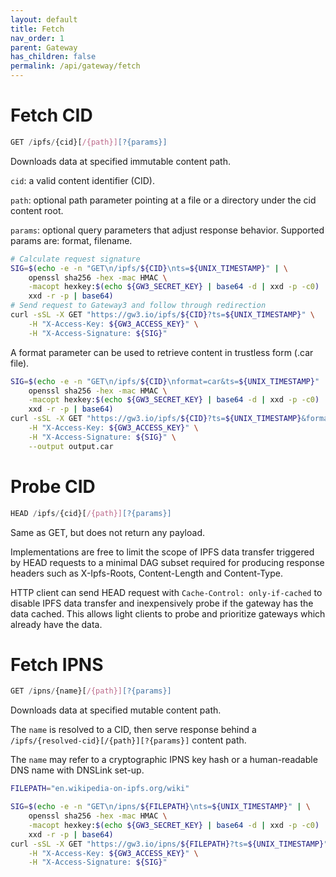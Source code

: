 ```yaml
---
layout: default
title: Fetch
nav_order: 1
parent: Gateway
has_children: false
permalink: /api/gateway/fetch
---
```


# Fetch CID

```javascript
GET /ipfs/{cid}[/{path}][?{params}]
```

Downloads data at specified immutable content path.

`cid`: a valid content identifier (CID).

`path`: optional path parameter pointing at a file or a directory under the cid content root.

`params`: optional query parameters that adjust response behavior.
Supported params are: format, filename.

```bash
# Calculate request signature
SIG=$(echo -e -n "GET\n/ipfs/${CID}\nts=${UNIX_TIMESTAMP}" | \
    openssl sha256 -hex -mac HMAC \
    -macopt hexkey:$(echo ${GW3_SECRET_KEY} | base64 -d | xxd -p -c0) | \
    xxd -r -p | base64)
# Send request to Gateway3 and follow through redirection
curl -sSL -X GET "https://gw3.io/ipfs/${CID}?ts=${UNIX_TIMESTAMP}" \
    -H "X-Access-Key: ${GW3_ACCESS_KEY}" \
    -H "X-Access-Signature: ${SIG}"
```

A format parameter can be used to retrieve content in trustless form (.car file).
```bash
SIG=$(echo -e -n "GET\n/ipfs/${CID}\nformat=car&ts=${UNIX_TIMESTAMP}" | \
    openssl sha256 -hex -mac HMAC \
    -macopt hexkey:$(echo ${GW3_SECRET_KEY} | base64 -d | xxd -p -c0) | \
    xxd -r -p | base64)
curl -sSL -X GET "https://gw3.io/ipfs/${CID}?ts=${UNIX_TIMESTAMP}&format=car" \
    -H "X-Access-Key: ${GW3_ACCESS_KEY}" \
    -H "X-Access-Signature: ${SIG}" \
    --output output.car
```

# Probe CID

```javascript
HEAD /ipfs/{cid}[/{path}][?{params}]
```
Same as GET, but does not return any payload.

Implementations are free to limit the scope of IPFS data transfer triggered by HEAD requests to a minimal DAG subset required for producing response headers such as X-Ipfs-Roots, Content-Length and Content-Type.

HTTP client can send HEAD request with `Cache-Control: only-if-cached` to disable IPFS data transfer and inexpensively probe if the gateway has the data cached.
This allows light clients to probe and prioritize gateways which already have the data.

# Fetch IPNS

```javascript
GET /ipns/{name}[/{path}][?{params}]
```

Downloads data at specified mutable content path.

The `name` is resolved to a CID, then serve response behind a `/ipfs/{resolved-cid}[/{path}][?{params}]` content path.

The `name` may refer to a cryptographic IPNS key hash or a human-readable DNS name with DNSLink set-up.

```bash
FILEPATH="en.wikipedia-on-ipfs.org/wiki"

SIG=$(echo -e -n "GET\n/ipns/${FILEPATH}\nts=${UNIX_TIMESTAMP}" | \
    openssl sha256 -hex -mac HMAC \
    -macopt hexkey:$(echo ${GW3_SECRET_KEY} | base64 -d | xxd -p -c0) | \
    xxd -r -p | base64)
curl -sSL -X GET "https://gw3.io/ipns/${FILEPATH}?ts=${UNIX_TIMESTAMP}" \
    -H "X-Access-Key: ${GW3_ACCESS_KEY}" \
    -H "X-Access-Signature: ${SIG}"
```
